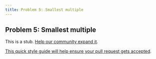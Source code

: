 ```yaml
---
title: Problem 5: Smallest multiple
---
```

## Problem 5: Smallest multiple

This is a stub. <a href='https://github.com/freecodecamp/guides/tree/master/src/pages/certifications/coding-interview-prep/project-euler/problem-5-smallest-multiple/index.md' target='_blank' rel='nofollow'>Help our community expand it</a>.

<a href='https://github.com/freecodecamp/guides/blob/master/README.md' target='_blank' rel='nofollow'>This quick style guide will help ensure your pull request gets accepted</a>.

<!-- The article goes here, in GitHub-flavored Markdown. Feel free to add YouTube videos, images, and CodePen/JSBin embeds  -->
